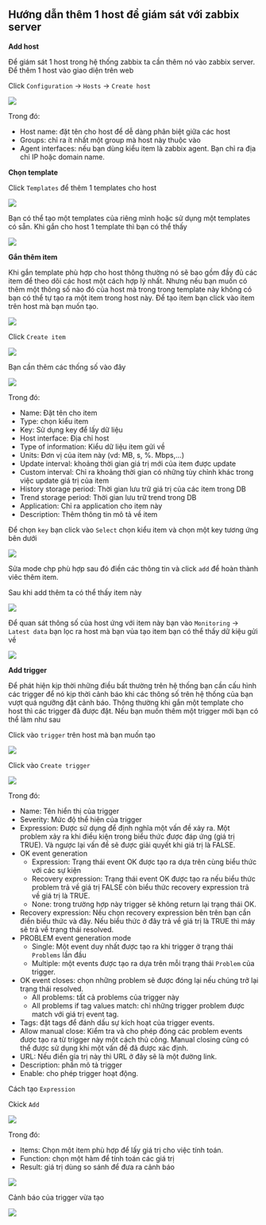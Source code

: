 ## Hướng dẫn thêm 1 host để giám sát với zabbix server

**Add host**

Để giám sát 1 host trong hệ thống zabbix ta cần thêm nó vào zabbix server. Để thêm 1 host vào giao diện trên web

Click `Configuration` -> `Hosts` -> `Create host`

![](https://github.com/niemdinhtrong/thuctapsinh/blob/master/NiemDT/Ghichep-zabbix/images/new-host/1.png)

Trong đó: 
 * Host name: đặt tên cho host để dễ dàng phân biệt giữa các host
 * Groups: chỉ ra ít nhất một group mà host này thuộc vào
 * Agent interfaces: nếu bạn dùng kiểu item là zabbix agent. Bạn chỉ ra địa chỉ IP hoặc domain name. 

**Chọn template**

Click `Templates` để thêm 1 templates cho host

![](https://github.com/niemdinhtrong/thuctapsinh/blob/master/NiemDT/Ghichep-zabbix/images/new-host/2.png)

Bạn có thể tạo một templates của riêng mình hoặc sử dụng một templates có sẵn. Khi gắn cho host 1 template thì bạn có thể thấy 

![](https://github.com/niemdinhtrong/thuctapsinh/blob/master/NiemDT/Ghichep-zabbix/images/new-host/3.png)

**Gắn thêm item**

Khi gắn template phù hợp cho host thông thường nó sẽ bao gồm đầy đủ các item để theo dõi các host một cách hợp lý nhất. Nhưng nếu bạn muốn có thêm một thông số nào đó của host mà trong trong template này không có bạn có thể tự tạo ra một item trong host này. Để tạo item bạn click vào item trên host mà bạn muốn tạo.

![](https://github.com/niemdinhtrong/thuctapsinh/blob/master/NiemDT/Ghichep-zabbix/images/new-host/5.png)

Click `Create item`

![](https://github.com/niemdinhtrong/thuctapsinh/blob/master/NiemDT/Ghichep-zabbix/images/new-host/6.png)

Bạn cần thêm các thống số vào đây

![](https://github.com/niemdinhtrong/thuctapsinh/blob/master/NiemDT/Ghichep-zabbix/images/new-host/8.png)

Trong đó:

 * Name: Đặt tên cho item
 * Type: chọn kiểu item 
 * Key: Sử dụng key để lấy dữ liệu
 * Host interface: Địa chỉ host
 * Type of information: Kiểu dữ liệu item gửi về
 * Units: Đơn vị của item này (vd: MB, s, %. Mbps,...)
 * Update interval: khoảng thời gian giá trị mới của item được update
 * Custom interval: Chỉ ra khoảng thời gian có những tùy chỉnh khác trong việc update giá trị của item
 * History storage period: Thời gian lưu trữ giá trị của các item trong DB
 * Trend storage period: Thời gian lưu trữ trend trong DB
 * Application: Chỉ ra application cho item này
 * Description: Thêm thông tin mô tả về item

Để chọn `key` bạn click vào `Select` chọn kiểu item và chọn một key tương ứng bên dưới

![](https://github.com/niemdinhtrong/thuctapsinh/blob/master/NiemDT/Ghichep-zabbix/images/new-host/16.png)

Sửa mode chp phù hợp sau đó điền các thông tin và click `add` để hoàn thành viêc thêm item.

Sau khi add thêm ta có thể thấy item này

![](https://github.com/niemdinhtrong/thuctapsinh/blob/master/NiemDT/Ghichep-zabbix/images/new-host/9.png)

Để quan sát thông số của host ứng với item này bạn vào `Monitoring` -> `Latest data` bạn lọc ra host mà bạn vủa tạo item bạn có thể thấy dữ kiệu gửi về

![](https://github.com/niemdinhtrong/thuctapsinh/blob/master/NiemDT/Ghichep-zabbix/images/new-host/10.png)

**Add trigger**

Để phát hiện kịp thời những điều bất thường trên hệ thống bạn cần cấu hình các trigger để nó kịp thời cảnh báo khi các thông số trên hệ thống của bạn vượt quá ngưỡng đặt cảnh báo. Thông thường khi gắn một template cho host thì các trigger đã được đặt. Nếu bạn muốn thêm một trigger mới bạn có thể làm như sau

Click vào `trigger` trên host mà bạn muốn tạo

![](https://github.com/niemdinhtrong/thuctapsinh/blob/master/NiemDT/Ghichep-zabbix/images/new-host/11.png)

Click vào `Create trigger` 

![](https://github.com/niemdinhtrong/thuctapsinh/blob/master/NiemDT/Ghichep-zabbix/images/new-host/12.png)

Trong đó: 
 * Name: Tên hiển thị của trigger
 * Severity: Mức độ thể hiện của trigger 
 * Expression: Được sử dụng để định nghĩa một vấn đề xảy ra. Một problem xảy ra khi điều kiện trong biểu thức được đáp ứng (giá trị TRUE). Và ngược lại vấn đề sẽ được giải quyết khi giá trị là FALSE.
 * OK event generation
    * Expression: Trạng thái event OK được tạo ra dựa trên cùng biểu thức với các sự kiện
    * Recovery expression: Trạng thái event OK được tạo ra nếu biểu thức problem trả về giá trị FALSE còn biểu thức recovery expression trả về giá trị là TRUE.
    * None: trong trường hợp này trigger sẽ không return lại trạng thái OK.
 * Recovery expression: Nếu chọn recovery expression bên trên bạn cần điền biểu thức và đây. Nếu biểu thức ở đây trả về giá trị là TRUE thì máy sẽ trả về trạng thái resolved.
 * PROBLEM event generation mode
   * Single: Một event duy nhất được tạo ra khi trigger ở trạng thái `Problems` lần đầu 
   * Multiple: một events được tạo ra dựa trên mỗi trạng thái `Problem` của trigger.
 * OK event closes: chọn những problem sẽ được đóng lại nếu chúng trở lại trạng thái resolved.
   * All problems: tất cả problems của trigger này
   * All problems if tag values match: chỉ những trigger problem được match với giá trị event tag.
 * Tags: đặt tags để đánh dấu sự kích hoạt của trigger events.
 * Allow manual close: Kiểm tra và cho phép đóng các problem events được tạo ra từ trigger này một cách thủ công. Manual closing cũng có thể được sử dụng khi một vấn đề đã được xác định.
 * URL: Nếu điền gía trị này thì URL ở đây sẽ là một đường link.
 * Description: phần mô tả trigger
 * Enable: cho phép trigger hoạt động.

Cách tạo `Expression`

Ckick `Add`

![](https://github.com/niemdinhtrong/thuctapsinh/blob/master/NiemDT/Ghichep-zabbix/images/new-host/12.png)

Trong đó: 
 * Items: Chọn một item phù hợp để lấy giá trị cho việc tính toán.
 * Function: chọn một hàm để tính toán các giá trị
 * Result: giá trị dùng so sánh để đưa ra cảnh báo

![](https://github.com/niemdinhtrong/thuctapsinh/blob/master/NiemDT/Ghichep-zabbix/images/new-host/13.png)

Cảnh báo của trigger vừa tạo

![](https://github.com/niemdinhtrong/thuctapsinh/blob/master/NiemDT/Ghichep-zabbix/images/new-host/14.png)

